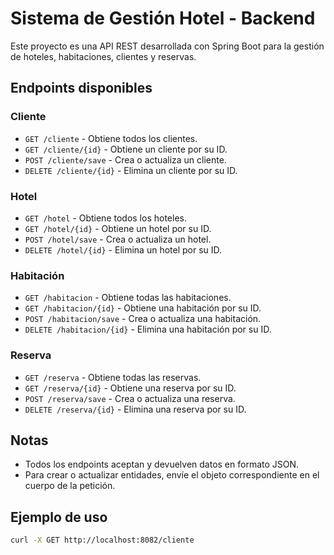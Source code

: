 # Sistema de Gestión Hotel - Backend

Este proyecto es una API REST desarrollada con Spring Boot para la gestión de hoteles, habitaciones, clientes y reservas.

## Endpoints disponibles

### Cliente
- `GET /cliente` - Obtiene todos los clientes.
- `GET /cliente/{id}` - Obtiene un cliente por su ID.
- `POST /cliente/save` - Crea o actualiza un cliente.
- `DELETE /cliente/{id}` - Elimina un cliente por su ID.

### Hotel
- `GET /hotel` - Obtiene todos los hoteles.
- `GET /hotel/{id}` - Obtiene un hotel por su ID.
- `POST /hotel/save` - Crea o actualiza un hotel.
- `DELETE /hotel/{id}` - Elimina un hotel por su ID.

### Habitación
- `GET /habitacion` - Obtiene todas las habitaciones.
- `GET /habitacion/{id}` - Obtiene una habitación por su ID.
- `POST /habitacion/save` - Crea o actualiza una habitación.
- `DELETE /habitacion/{id}` - Elimina una habitación por su ID.

### Reserva
- `GET /reserva` - Obtiene todas las reservas.
- `GET /reserva/{id}` - Obtiene una reserva por su ID.
- `POST /reserva/save` - Crea o actualiza una reserva.
- `DELETE /reserva/{id}` - Elimina una reserva por su ID.

## Notas
- Todos los endpoints aceptan y devuelven datos en formato JSON.
- Para crear o actualizar entidades, envíe el objeto correspondiente en el cuerpo de la petición.

## Ejemplo de uso
```bash
curl -X GET http://localhost:8082/cliente
```


